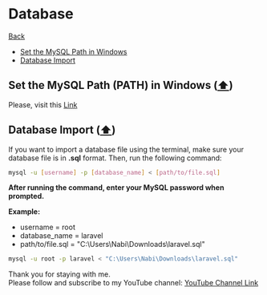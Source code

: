 # Database

[Back](./..)

- [Set the MySQL Path in Windows](#set-the-mysql-path-path-in-windows-️)
- [Database Import](#database-import-️)

## Set the MySQL Path (PATH) in Windows ([⬆️](#database))
Please, visit this [Link](./../laravel/installation/phpMyAdmin/README.md#set-the-mysql-path-path-in-windows-️)

## Database Import ([⬆️](#database))
If you want to import a database file using the terminal, make sure your database file is in **.sql** format. Then, run the following command:
```sh
mysql -u [username] -p [database_name] < [path/to/file.sql]
```

**After running the command, enter your MySQL password when prompted.**

**Example:**
* username = root
* database_name = laravel
* path/to/file.sql = "C:\Users\Nabi\Downloads\laravel.sql"

```sh
mysql -u root -p laravel < "C:\Users\Nabi\Downloads\laravel.sql"
```


Thank you for staying with me.  
Please follow and subscribe to my YouTube channel: [YouTube Channel Link](https://www.youtube.com/@MirzaMdGolamNabi)
